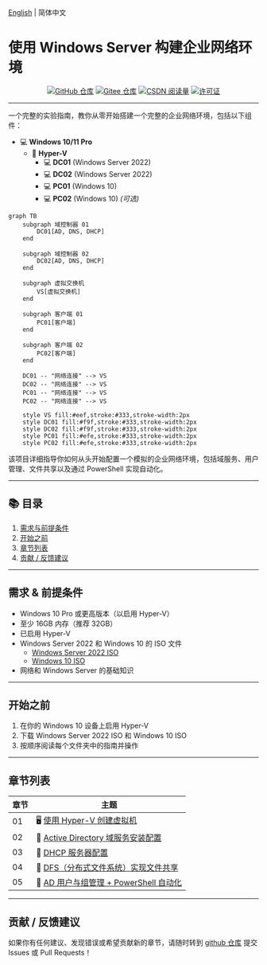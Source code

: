 [English](README.md) | 简体中文

# 使用 Windows Server 构建企业网络环境

<p align="center">
    <a href="https://github.com/hexwarrior6/Enterprise-Network-Setup-with-Windows-Server"><img alt="GitHub 仓库" src="https://img.shields.io/github/last-commit/hexwarrior6/Enterprise-Network-Setup-with-Windows-Server?logo=github"></a>
    <a href="https://gitee.com/HexWarrior6/enterprise-network-setup-with-windows-server"><img alt="Gitee 仓库" src="https://img.shields.io/badge/Gitee-repo-red?logo=gitee"></a>
    <a href="https://blog.csdn.net/qq_46300059/article/details/148394749"><img alt="CSDN 阅读量" src="https://img.shields.io/badge/dynamic/regex?url=https%3A%2F%2Fblog.csdn.net%2Fqq_46300059%2Farticle%2Fdetails%2F148394749&search=%E9%98%85%E8%AF%BB%E9%87%8F%5CD*(%5Cd%2B)&logo=csdn&logoColor=black&label=CSDN&color=red"></a>
    <a href="https://github.com/hexwarrior6/Enterprise-Network-Setup-with-Windows-Server/blob/master/LICENSE"><img alt="许可证" src="https://img.shields.io/github/license/hexwarrior6/Enterprise-Network-Setup-with-Windows-Server.svg?color=blue"></a>
</p>

---

一个完整的实验指南，教你从零开始搭建一个完整的企业网络环境，包括以下组件：

- 💻 **Windows 10/11 Pro**
  - 🤖 **Hyper-V**
    - 💻 **DC01** (Windows Server 2022)
    - 💻 **DC02** (Windows Server 2022)
    - 💻 **PC01** (Windows 10)
    - 💻 **PC02** (Windows 10) *(可选)*

```mermaid
graph TB
    subgraph 域控制器 01
        DC01[AD, DNS, DHCP]
    end

    subgraph 域控制器 02
        DC02[AD, DNS, DHCP]
    end

    subgraph 虚拟交换机
        VS[虚拟交换机]
    end

    subgraph 客户端 01
        PC01[客户端]
    end

    subgraph 客户端 02
        PC02[客户端]
    end

    DC01 -- "网络连接" --> VS
    DC02 -- "网络连接" --> VS
    PC01 -- "网络连接" --> VS
    PC02 -- "网络连接" --> VS

    style VS fill:#eef,stroke:#333,stroke-width:2px  
    style DC01 fill:#f9f,stroke:#333,stroke-width:2px
    style DC02 fill:#f9f,stroke:#333,stroke-width:2px
    style PC01 fill:#efe,stroke:#333,stroke-width:2px
    style PC02 fill:#efe,stroke:#333,stroke-width:2px
```

该项目详细指导你如何从头开始配置一个模拟的企业网络环境，包括域服务、用户管理、文件共享以及通过 PowerShell 实现自动化。

---

## 📚 目录

1. [需求与前提条件](#需求--前提条件)
2. [开始之前](#开始之前)
3. [章节列表](#章节列表)
4. [贡献 / 反馈建议](#贡献--反馈建议)

---

## 需求 & 前提条件

- Windows 10 Pro 或更高版本（以启用 Hyper-V）
- 至少 16GB 内存（推荐 32GB）
- 已启用 Hyper-V
- Windows Server 2022 和 Windows 10 的 ISO 文件
  - [Windows Server 2022 ISO](https://www.microsoft.com/evalcenter/download-windows-server-2022)  
  - [Windows 10 ISO](https://www.microsoft.com/software-download/windows10ISO)  
- 网络和 Windows Server 的基础知识

---

## 开始之前

1. 在你的 Windows 10 设备上启用 Hyper-V
2. 下载 Windows Server 2022 ISO 和 Windows 10 ISO
3. 按顺序阅读每个文件夹中的指南并操作

---

## 章节列表

| 章节 | 主题                                                                         |
|----|----------------------------------------------------------------------------|
| 01 | 🖥️ [使用 Hyper-V 创建虚拟机](01_VM_Setup/README_zh-hans.md)                      |
| 02 | 🔐 [Active Directory 域服务安装配置](02_AD_Domain/README_zh-hans.md)              |
| 03 | 📡 [DHCP 服务器配置](03_DHCP_Server/README_zh-hans.md)                          |
| 04 | 📁 [DFS（分布式文件系统）实现文件共享](04_DFS_File_Sharing/README_zh-hans.md)             |
| 05 | 👥 [AD 用户与组管理 + PowerShell 自动化](05_Auto_User_Management/README_zh-hans.md) |

---

## 贡献 / 反馈建议

如果你有任何建议、发现错误或希望贡献新的章节，请随时转到 [github 仓库](https://github.com/hexwarrior6/Enterprise-Network-Setup-with-Windows-Server) 提交 Issues 或 Pull Requests！

